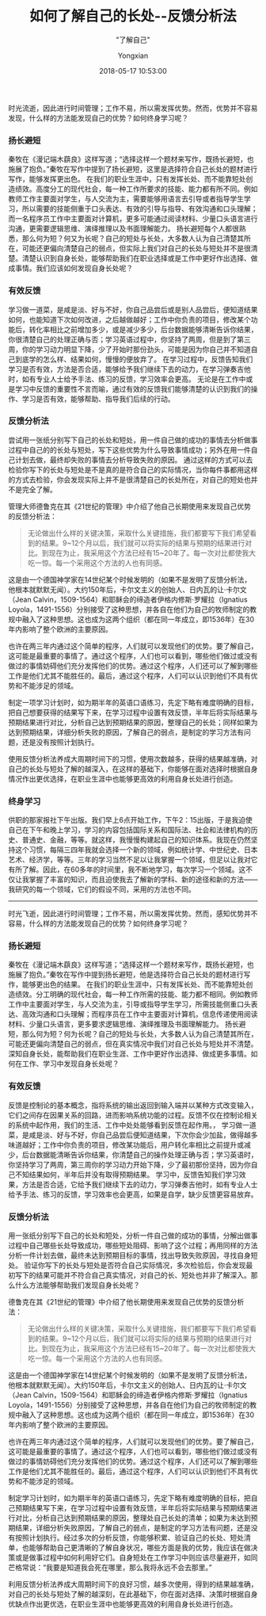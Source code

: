 ﻿---
layout:     post
title:      "如何了解自己的长处--反馈分析法"
subtitle:   " \"了解自己\""
date:       2018-05-17 10:53:00
author:     "Yongxian"
header-img: "img/post/post-bg-2018-05-17.jpg"
catalog: true
tags:
    - 自我学习
    - 读书笔记

---

时光流逝，因此进行时间管理；工作不易，所以需发挥优势。然而，优势并不容易发现，什么样的方法能发现自己的优势？如何终身学习呢？

### 扬长避短
秦牧在《漫记端木蕻良》这样写道；“选择这样一个题材来写作，既扬长避短，也施展了抱负。”秦牧在写作中提到了扬长避短，这里是选择符合自己长处的题材进行写作，能够发挥更出色。
在我们的职业生涯中，只有发挥长处、而不能靠短处创造绩效。高度分工的现代社会，每一种工作所要求的技能、能力都有所不同。例如教师工作主要面对学生，与人交流为主，需要能够用语言去引导或者指导学生学习，所以需要的技能侧重于口头表达、有效的引导与指导、有效沟通和口头理解；而一名程序员工作中主要面对计算机，更多可能通过阅读材料、少量口头语言进行沟通，更需要逻辑思维、演绎推理以及书面理解能力。
扬长避短每个人都很熟悉，那么何为短？何又为长呢？自己的短处与长处，大多数人认为自己清楚其所在，可能还更偏向清楚自己的弱点，但实际上我们对自己的长处与短处并不是很清楚。清楚认识到自身长处，能够帮助我们在职业选择或是工作中更好作出选择、做成事情。我们应该如何发现自身长处呢？

### 有效反馈
学习做一道菜，是咸是淡、好与不好，你自己品尝后或是别人品尝后，便知道结果如何，也能知道下次如何改进，之后越做越好；工作中你负责的项目，修改某个功能后，转化率相比之前增加多少，或是减少多少，后台数据能够清晰告诉你结果，你很清楚自己的处理正确与否；学习英语过程中，你坚持了两周，但是到了第三周，你的学习动力明显下降，少了开始时那份劲头，可能是因为你自己并不知道自己到底学的怎么样、结果如何，慢慢的便放弃了。
在学习过程中，反馈告知我们学习是否有效，方法是否合适，能够给予我们继续下去的动力，在学习弹奏吉他时，如有专业人士给予手法、练习的反馈，学习效率会更高。
无论是在工作中或是学习中反馈的重要性不言而喻，通过有效的反馈我们能够清楚的认识到我们的操作、学习是否有效，能够帮助、指导我们后续的行动。

### 反馈分析法

尝试用一张纸分别写下自己的长处和短处，用一件自己做的成功的事情去分析做事过程中自己的的长处与短处，写下这些优势为什么导致事情成功；另外在用一件自己计划去做，最终却失败的事情去分析导致失败的原因。
通过这样的方式可以去检验你写下的长处与短处是不是真的是符合自己的实际情况，当你每件事都用这样的方式去检验，你会发现实际上并不是很清楚自己的长处所在，对自己的短处也并不是完全了解。

管理大师德鲁克在其《21世纪的管理》中介绍了他自己长期使用来发现自己优势的反馈分析法：
>无论做出什么样的关键决策，采取什么关键措施，我们都要写下我们希望看到的结果。9~12个月以后，我们就可以将实际的结果与预期的结果进行对比。到现在为止，我采用这个方法已经有15~20年了。每一次对比都使我大吃一惊。每一个采用这个方法的人也有同感。

这是由一个德国神学家在14世纪某个时候发明的（如果不是发明了反馈分析法，他根本就默默无闻）。大约150年后，卡尔文主义的创始人、日内瓦的让·卡尔文（Jean Calvin，1509-1564）和耶稣会的缔造者伊格内修斯·罗耀拉（Ignatius Loyola，1491-1556）分别接受了这种思想，并各自在他们为自己的牧师制定的教规中融入了这种思想。这也成为这两个组织（都在同一年成立，即1536年）在30年内影响了整个欧洲的主要原因。

也许在两三年内通过这个简单的程序，人们就可以发现他们的优势。要了解自己，这可能是最重要的事情了。通过这个程序，人们也可以看到，哪些他们做过或没有做过的事情妨碍他们充分发挥他们的优势。通过这个程序，人们还可以了解到哪些工作是他们尤其不能胜任的。最后，通过这个程序，人们可以认识到他们不具有优势和不能涉足的领域。

制定一项学习计划时，如为期半年的英语口语练习，先定下略有难度明确的目标，把自己想要获得的结果写下来，在学习过程中设置有效反馈，半年后将实际结果与预期结果进行对比，分析自己达到预期结果的原因，整理自己的长处；同样如果为达到预期结果，详细分析失败的原因，了解自己的弱点，是制定的学习方法有问题，还是没有按照计划执行。

使用反馈分析法养成大周期时间下的习惯，使用次数越多，获得的结果越准确，对自己的长处与短处了解的越深入，在这样的基础下，你能够在面对选择时根据自身情况作出更优选择，在职业生涯中也能够更高效的利用自身长处进行创造。

### 终身学习



供职的那家报社下午出版。我们早上6点开始工作，下午2：15出版，于是我迫使自己在下午和晚上学习，学习的内容包括国际关系和国际法、社会和法律机构的历史、普通史、金融，等等。就这样，我慢慢构建起自己的知识体系。我现在仍然坚持这个习惯，每隔三四年我就会选择一个新的领域，例如统计学、中世纪史、日本艺术、经济学，等等。三年的学习当然不足以让我掌握一个领域，但足以让我对它有所了解。因此，在60多年的时间里，我不断地学习，每次学习一个领域。这不仅让我掌握了丰富的知识，而且迫使我去了解新的学科、新的途径和新的方法——我研究的每一个领域，它们的假设不同，采用的方法也不同。


---
时光飞逝，因此进行时间管理；工作不易，所以需发挥优势。然而，感知优势并不容易，什么样的方法能发现自己的优势？如何终身学习呢？

### 扬长避短

秦牧在《漫记端木蕻良》这样写道；“选择这样一个题材来写作，既扬长避短，也施展了抱负。”秦牧在写作中提到扬长避短，他是选择符合自己长处的题材进行写作，能够更出色的结果。
在我们的职业生涯中，只有发挥长处、而不能靠短处创造绩效。分工明确的现代社会，每一种工作所需的技能、能力都不相同。例如教师工作中主要面对学生，与人交流为主，引导或指导学生学习，所需技能侧重口头表达、高效沟通和口头理解；而程序员在工作中主要面对计算机，信息传递使用阅读材料、少量口头语言，更多要求逻辑思维、演绎推理及书面理解能力。
扬长避短，那么何为短？何为长呢？自己的短处与长处，大多数人认为自己清楚其所在，可能还更偏向清楚自己的弱点，但在真实情况中我们对自己长处与短处并不清楚。深知自身长处，能帮助我们在职业生涯、工作中更好作出选择、做成更多事情。如何在工作、学习中发现自身长处呢？

### 有效反馈

反馈是控制论的基本概念，指将系统的输出返回到输入端并以某种方式改变输入，它们之间存在因果关系的回路，进而影响系统功能的过程。反馈不仅在控制论相关的系统中起作用，我们的生活、工作中处处能够看到反馈在起作用。，
学习做一道菜，是咸是淡、好与不好，你自己品尝后便知道结果，下次你会少加盐，做得越多味道越好；工作中你负责的项目，修改某功能后，用户转化率相比之前提升或减少，后台数据能清晰告诉你结果，你清楚自己的操作处理正确与否；学习英语时，你坚持学习了两周，第三周你的学习动力开始下降，少了最初那份坚持，因为你自己不知结果如何，半年后并没有取得预期结果。
学习中，反馈告知我们学习效果，方法是否合适，它给予我们继续下去的动力，学习弹奏吉他时，如有专业人士给予手法、练习的反馈，学习效率也会更高，如果是自学，缺少反馈更容易放弃。

### 反馈分析法

用一张纸分别写下自己的长处和短处，分析一件自己做的成功的事情，分解出做事过程中自己哪些长处导致成功，哪些短处阻碍、影响了这个过程；再用同样的方法分析一件计划去做，最终未达到预期目标的事情，找出导致失败原因，寻找自身短处。
验证你写下的长处与短处是否符合自己实际情况，多次检验后，你会发现最初写下的结果可能并不符合自己真实情况，对自己的长、短处也并非了解深入。那么什么方法能够帮助我们发现自身长处呢？

德鲁克在其《21世纪的管理》中介绍了他长期使用来发现自己优势的反馈分析法：
>无论做出什么样的关键决策，采取什么关键措施，我们都要写下我们希望看到的结果。9~12个月以后，我们就可以将实际的结果与预期的结果进行对比。到现在为止，我采用这个方法已经有15~20年了。每一次对比都使我大吃一惊。每一个采用这个方法的人也有同感。


这是由一个德国神学家在14世纪某个时候发明的（如果不是发明了反馈分析法，他根本就默默无闻）。大约150年后，卡尔文主义的创始人、日内瓦的让·卡尔文（Jean Calvin，1509-1564）和耶稣会的缔造者伊格内修斯·罗耀拉（Ignatius Loyola，1491-1556）分别接受了这种思想，并各自在他们为自己的牧师制定的教规中融入了这种思想。这也成为这两个组织（都在同一年成立，即1536年）在30年内影响了整个欧洲的主要原因。

也许在两三年内通过这个简单的程序，人们就可以发现他们的优势。要了解自己，这可能是最重要的事情了。通过这个程序，人们也可以看到，哪些他们做过或没有做过的事情妨碍他们充分发挥他们的优势。通过这个程序，人们还可以了解到哪些工作是他们尤其不能胜任的。最后，通过这个程序，人们可以认识到他们不具有优势和不能涉足的领域。

制定学习计划时，如为期半年的英语口语练习，先定下略有难度明确的目标，把自己预期结果写下来，在学习过程中设置有效反馈，半年后将实际结果与预期结果进行对比，分析自己达到预期结果的原因，整理处自己长处的清单；如果为未达到预期结果，详细分析失败原因，了解自己的弱点，是制定的学习方法有问题，还是没有按照计划执行。经过多次的分析反馈，你能够积累、验证自己的长处、短处清单，也能够帮助自己更清晰的了解自身状况，哪些方面是我的优势，我应该在做决策或是做事过程中如何利用好它们。自身短处在工作学习中则应该尽量避开，如同芒格常说：“我要是知道我会死在哪里，那么我将永远不会去那里。”

利用反馈分析法养成大周期时间下的良好习惯，越多次使用，得到的结果越准确，对自己的长处与短处了解的越深刻，在此基础下，你在面对选择、决策时根据自身优缺点作出更优选，在职业生涯中也能够更高效的利用自身长处进行创造。








